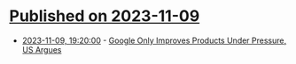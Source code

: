# [Published on 2023-11-09](index.md)

* [2023-11-09, 19:20:00](https://tech.slashdot.org/story/23/11/09/1846244/google-only-improves-products-under-pressure-us-argues?utm_source=rss1.0mainlinkanon&utm_medium=feed) - [Google Only Improves Products Under Pressure, US Argues](https://tech.slashdot.org/story/23/11/09/1846244/google-only-improves-products-under-pressure-us-argues?utm_source=rss1.0mainlinkanon&utm_medium=feed)
